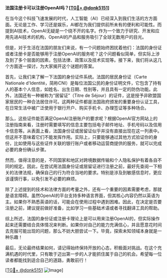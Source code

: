 **法国注册卡可以注册OpenAI吗？[[TG💪+ @donk5151](https://t.me/s/donk5151)]**

在当今这个科技飞速发展的时代，人工智能（AI）已经深入到我们生活的方方面面。无论是工作、学习还是娱乐，AI都在为我们提供前所未有的便利和可能性。而提到AI技术，OpenAI无疑是一个绕不开的名字。作为一个致力于研究、开发和应用先进AI技术的机构，OpenAI的产品和服务吸引了全球无数用户的目光。

但是，对于生活在法国的朋友们来说，有一个问题始终困扰着他们：法国的身份证或者注册卡是否能够用于注册OpenAI的服务呢？这个问题看似简单，但实际上涉及到了多个层面的因素，包括法律、政策以及技术实现等。接下来，我们将从这几个方面逐一探讨，为大家揭开这个谜题的答案。

首先，让我们来了解一下法国的身份证件系统。法国的居民身份证（Carte Nationale d'Identité，简称CNI）是每位法国公民的身份证明文件，它包含了持有人的基本个人信息，如姓名、出生日期、性别等，并且具有一定的防伪功能。此外，法国还有一种被称为“居留证”（Titre de Séjour）的证件，这是授予非欧盟国家居民的一种合法居住许可。这两种证件都是法国政府颁发的重要身份认证工具，在日常生活中被广泛使用于银行开户、购买手机卡、办理签证等多种场合。

那么，这些证件能否满足OpenAI注册账户的要求呢？根据OpenAI官方网站上的注册指南来看，注册时需要填写的信息主要包括电子邮件地址、手机号码以及信用卡信息等。从表面上看，法国身份证或居留证似乎并没有直接出现在这一列表中。但这并不意味着它们不能发挥作用。实际上，只要能够通过其他方式验证你的身份，比如使用与这些证件关联的银行账户或者移动运营商提供的服务，就可以完成必要的身份确认步骤。

然而，值得注意的是，不同国家和地区对跨境数据传输和个人隐私保护有着各自不同的规定。因此，在尝试用法国身份证或居留证进行注册之前，最好先查阅一下相关的法律法规，确保自己的行为符合当地的要求。特别是涉及到敏感信息时，更应该谨慎行事，以免引发不必要的麻烦。

除了上述提到的技术和法律方面的考量之外，还有一个重要的因素需要考虑，那就是语言障碍。虽然OpenAI的平台支持多种语言界面，但其核心内容仍然以英语为主。如果你不熟悉英语的话，可能会在使用过程中遇到困难。因此，在决定是否要注册之前，建议提前做好准备，比如学习一些基础术语或者寻找翻译工具的帮助。

综上所述，法国的身份证或注册卡理论上是可以用来注册OpenAI的，但实际操作起来还需要结合具体情况来判断。如果你对自己的能力充满信心，并且愿意花时间去克服可能出现的问题，那么不妨大胆尝试一下。毕竟，探索未知领域本身就是一种乐趣！

最后，无论最终结果如何，请记得始终保持开放的心态，积极面对挑战。在这个充满机遇的时代里，只有敢于迈出第一步的人才能抓住属于自己的机会。希望每一位读者都能找到适合自己的道路，勇敢前行！

[[TG💪+ @donk5151](https://t.me/s/donk5151) ![Image](https://i.postimg.cc/rwNCRYN7/Snipaste-2025-04-30-17-27-05.png)]